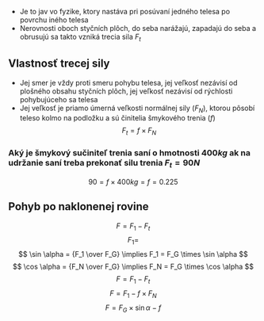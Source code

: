- Je to jav vo fyzike, ktory nastáva pri posúvaní jedného telesa po povrchu iného telesa
- Nerovnosti oboch styčních plôch, do seba narážajú, zapadajú do seba a obrusujú sa takto vzniká trecia sila $F_t$ 
## Vlastnosť trecej sily
- Jej smer je vždy proti smeru pohybu telesa, jej veľkosť nezávisí od plošného obsahu styčních plôch, jej veľkosť nezávisí od rýchlosti pohybujúceho sa telesa
- Jej veľkosť je priamo úmerná veľkosti normálnej sily ($F_N$), ktorou pôsobí teleso kolmo na podložku a sú činitelia šmykového trenia ($f$)
$$
 F_t = f \times F_N
$$
### Aký je šmykový sučiniteľ trenia saní o hmotnosti $400kg$ ak na udržanie saní treba prekonať silu trenia $F_t = 90N$ 
$$
90 = f \times 400kg =
f = 0.225
$$

## Pohyb po naklonenej rovine
$$
F = F_1 - F_t
$$
$$
F_1 = 
$$
$$
\sin \alpha = {F_1 \over F_G} \implies F_1 = F_G \times \sin \alpha 
$$
$$
\cos \alpha = {F_N \over F_G} \implies F_N = F_G \times \cos \alpha
$$
$$
F = F_1 - F_t
$$
$$
F = F_1 - f \times F_N
$$
$$
F = F_G \times \sin \alpha - f 
$$